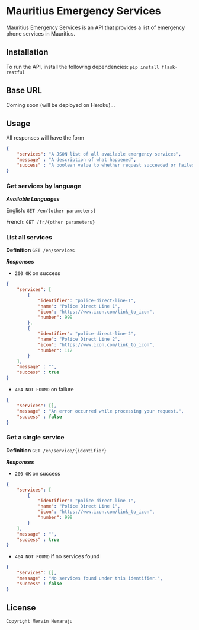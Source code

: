 # Mauritius Emergency Services

Mauritius Emergency Services is an API that provides a list of emergency phone services in Mauritius.

## Installation

To run the API, install the following dependencies:
`pip install flask-restful`

## Base URL

Coming soon (will be deployed on Heroku)...

## Usage

All responses will have the form

```json
{
    "services": "A JSON list of all available emergency services",
    "message" : "A description of what happened",
    "success" : "A boolean value to whether request succeeded or failed"
}
```

### Get services by language

***Available Languages***

English: `GET /en/{other parameters}`

French: `GET /fr/{other parameters}`


### List all services

**Definition**
`GET /en/services`

***Responses***

- `200 OK` on success

```json
{
    "services": [
        {
            "identifier": "police-direct-line-1",
            "name": "Police Direct Line 1",
            "icon": "https://www.icon.com/link_to_icon",
            "number": 999
        },
        {
            "identifier": "police-direct-line-2",
            "name": "Police Direct Line 2",
            "icon": "https://www.icon.com/link_to_icon",
            "number": 112
        }
    ],
    "message" : "",
    "success" : true
}
```

- `404 NOT FOUND` on failure
  
```json
{
    "services": [],
    "message" : "An error occurred while processing your request.",
    "success" : false
}
```

### Get a single service

**Definition**
`GET /en/service/{identifier}`

***Responses***

- `200 OK` on success

```json
{
    "services": [
        {
            "identifier": "police-direct-line-1",
            "name": "Police Direct Line 1",
            "icon": "https://www.icon.com/link_to_icon",
            "number": 999
        }
    ],
    "message" : "",
    "success" : true
}
```

- `404 NOT FOUND` if no services found
  
```json
{
    "services": [],
    "message" : "No services found under this identifier.",
    "success" : false
}
```

## License

```
Copyright Mervin Hemaraju

```